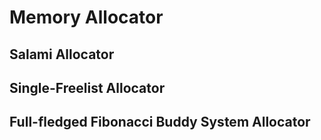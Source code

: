 # Memory Allocator
## Salami Allocator
## Single-Freelist Allocator
## Full-fledged Fibonacci Buddy System Allocator
